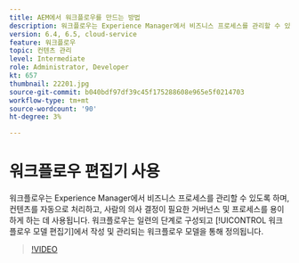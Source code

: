 ```yaml
---
title: AEM에서 워크플로우를 만드는 방법
description: 워크플로우는 Experience Manager에서 비즈니스 프로세스를 관리할 수 있도록 하며, 컨텐츠를 자동으로 처리하고, 사람의 의사 결정이 필요한 거버넌스 및 프로세스를 용이하게 하는 데 사용됩니다.
version: 6.4, 6.5, cloud-service
feature: 워크플로우
topic: 컨텐츠 관리
level: Intermediate
role: Administrator, Developer
kt: 657
thumbnail: 22201.jpg
source-git-commit: b040bdf97df39c45f175288608e965e5f0214703
workflow-type: tm+mt
source-wordcount: '90'
ht-degree: 3%

---
```



# 워크플로우 편집기 사용

워크플로우는 Experience Manager에서 비즈니스 프로세스를 관리할 수 있도록 하며, 컨텐츠를 자동으로 처리하고, 사람의 의사 결정이 필요한 거버넌스 및 프로세스를 용이하게 하는 데 사용됩니다. 워크플로우는 일련의 단계로 구성되고 [!UICONTROL 워크플로우 모델 편집기]에서 작성 및 관리되는 워크플로우 모델을 통해 정의됩니다.

>[!VIDEO](https://video.tv.adobe.com/v/22201/?quality=12&learn=on)
